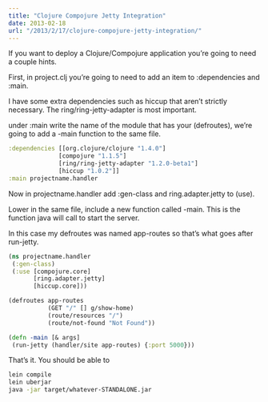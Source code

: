 ```yaml
---
title: "Clojure Compojure Jetty Integration"
date: 2013-02-18
url: "/2013/2/17/clojure-compojure-jetty-integration/"
---
```


If you want to deploy a Clojure/Compojure application you’re going to need a couple hints.

First, in project.clj you’re going to need to add an item to :dependencies and :main.

I have some extra dependencies such as hiccup that aren’t strictly necessary. The ring/ring-jetty-adapter is most important.

under :main write the name of the module that has your (defroutes), we’re going to add a -main function to the same file.

```clojure
:dependencies [[org.clojure/clojure "1.4.0"]
              [compojure "1.1.5"]
              [ring/ring-jetty-adapter "1.2.0-beta1"]
              [hiccup "1.0.2"]]
:main projectname.handler
```

Now in projectname.handler add :gen-class and ring.adapter.jetty to (use).

Lower in the same file, include a new function called -main.
This is the function java will call to start the server.

In this case my defroutes was named app-routes so that’s what goes after
run-jetty.

```clojure
(ns projectname.handler
 (:gen-class)
 (:use [compojure.core]
       [ring.adapter.jetty]
       [hiccup.core]))

(defroutes app-routes
           (GET "/" [] g/show-home)
           (route/resources "/")
           (route/not-found "Not Found"))

(defn -main [& args]
 (run-jetty (handler/site app-routes) {:port 5000}))
```

That’s it. You should be able to

```bash
lein compile
lein uberjar
java -jar target/whatever-STANDALONE.jar
```
